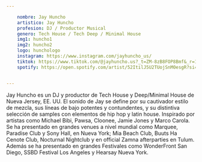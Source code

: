 ```yaml
---

    nombre: Jay Huncho
    artistico: Jay Huncho
    profesion: DJ / Productor Musical
    genero: Tech House / Tech Deep / Minimal House 
    img1: huncho1
    img2: huncho2
    logo: hunchologo
    instagram: https://www.instagram.com/jayhuncho_us/
    tiktok: https://www.tiktok.com/@jayhuncho.us?_t=ZM-8zB8FOP8Bmf&_r=1
    spotify: https://open.spotify.com/artist/52ItilJ5U2TUojSnM0esgR?si=IG2bzx0eRrWowleSLF6sPQ


---
```



Jay Huncho es un DJ y productor de Tech House y Deep/Minimal House de Nueva Jersey, EE.
UU. El sonido de Jay se define por su cautivador estilo de mezcla, sus líneas de bajo potentes
y contundentes, y su distintiva selección de samples con elementos de hip hop y latin house.
Inspirado por artistas como Michael Bibi, Pawsa, Cloonee, Jamie Jones y Marco Carola.
Se ha presentado en grandes venues a nivel mundial como Marquee, Paradise Club y Sony
Hall, en Nueva York; Mia Beach Club, Buuts Ha Cenote Club, Nocturnal Nightclub y en official
Zamna afterparties en Tulum. Además se ha presentado en grandes Festivales como
WonderFront San Diego, SSBD Festival Los Angeles y Hearsay Nueva York.